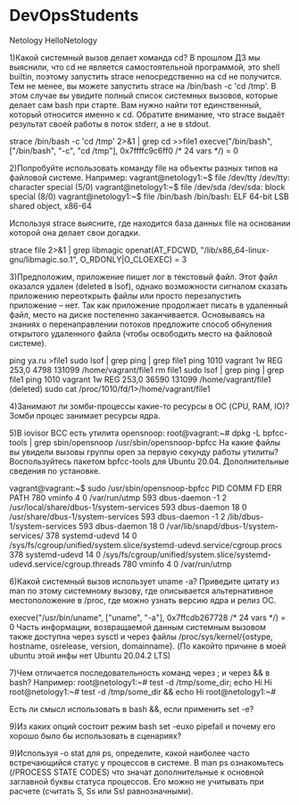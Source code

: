 # DevOpsStudents
Netology
HelloNetology

1)Какой системный вызов делает команда cd? В прошлом ДЗ мы выяснили, 
что cd не является самостоятельной программой, это shell builtin, 
поэтому запустить strace непосредственно на cd не получится. 
Тем не менее, вы можете запустить strace на /bin/bash -c 'cd /tmp'. 
В этом случае вы увидите полный список системных вызовов, которые делает сам bash при старте. 
Вам нужно найти тот единственный, который относится именно к cd. Обратите внимание, 
что strace выдаёт результат своей работы в поток stderr, а не в stdout.

strace /bin/bash -c 'cd /tmp' 2>&1 | grep cd >>file1
execve("/bin/bash", ["/bin/bash", "-c", "cd /tmp"], 0x7ffffc9c6ff0 /* 24 vars */) = 0


2)Попробуйте использовать команду file на объекты разных типов на файловой системе. Например:
vagrant@netology1:~$ file /dev/tty
/dev/tty: character special (5/0)
vagrant@netology1:~$ file /dev/sda
/dev/sda: block special (8/0)
vagrant@netology1:~$ file /bin/bash
/bin/bash: ELF 64-bit LSB shared object, x86-64

Используя strace выясните, где находится база данных file на основании которой она делает свои догадки.

strace file 2>&1 | grep libmagic
openat(AT_FDCWD, "/lib/x86_64-linux-gnu/libmagic.so.1", O_RDONLY|O_CLOEXEC) = 3

3)Предположим, приложение пишет лог в текстовый файл. Этот файл оказался удален (deleted в lsof), 
однако возможности сигналом сказать приложению переоткрыть файлы или просто перезапустить приложение – нет. 
Так как приложение продолжает писать в удаленный файл, место на диске постепенно заканчивается. 
Основываясь на знаниях о перенаправлении потоков предложите способ обнуления открытого удаленного файла (чтобы освободить место на файловой системе).

ping ya.ru >file1
sudo lsof | grep ping | grep file1
ping      1010                       vagrant    1w      REG              253,0     4798     131099 /home/vagrant/file1
rm file1
sudo lsof | grep ping | grep file1
ping      1010                       vagrant    1w      REG              253,0    36590     131099 /home/vagrant/file1 (deleted)
sudo cat /proc/1010/fd/1>/home/vagrant/file1



4)Занимают ли зомби-процессы какие-то ресурсы в ОС (CPU, RAM, IO)?
Зомби процес занимает ресурсы ядра.


5)В iovisor BCC есть утилита opensnoop:
root@vagrant:~# dpkg -L bpfcc-tools | grep sbin/opensnoop
/usr/sbin/opensnoop-bpfcc
На какие файлы вы увидели вызовы группы open за первую секунду работы утилиты? Воспользуйтесь пакетом bpfcc-tools для Ubuntu 20.04. Дополнительные сведения по установке.

vagrant@vagrant:~$ sudo /usr/sbin/opensnoop-bpfcc
PID    COMM               FD ERR PATH
780    vminfo              4   0 /var/run/utmp
593    dbus-daemon        -1   2 /usr/local/share/dbus-1/system-services
593    dbus-daemon        18   0 /usr/share/dbus-1/system-services
593    dbus-daemon        -1   2 /lib/dbus-1/system-services
593    dbus-daemon        18   0 /var/lib/snapd/dbus-1/system-services/
378    systemd-udevd      14   0 /sys/fs/cgroup/unified/system.slice/systemd-udevd.service/cgroup.procs
378    systemd-udevd      14   0 /sys/fs/cgroup/unified/system.slice/systemd-udevd.service/cgroup.threads
780    vminfo              4   0 /var/run/utmp

6)Какой системный вызов использует uname -a? Приведите цитату из man по этому системному вызову, 
где описывается альтернативное местоположение в /proc, где можно узнать версию ядра и релиз ОС.

execve("/usr/bin/uname", ["uname", "-a"], 0x7ffcdb267728 /* 24 vars */) = 0
  Часть  информации,  возвращаемой  данным  системным  вызовом также доступна через sysctl и
       через файлы /proc/sys/kernel/{ostype, hostname, osrelease, version, domainname}.
       (По какойто причине в моей ubuntu этой инфы нет  Ubuntu 20.04.2 LTS)


7)Чем отличается последовательность команд через ; и через && в bash? Например:
root@netology1:~# test -d /tmp/some_dir; echo Hi
Hi
root@netology1:~# test -d /tmp/some_dir && echo Hi
root@netology1:~#

Есть ли смысл использовать в bash &&, если применить set -e?


9)Из каких опций состоит режим bash set -euxo pipefail и почему его хорошо было бы использовать в сценариях?


9)Используя -o stat для ps, определите, какой наиболее часто встречающийся статус у процессов в системе. 
В man ps ознакомьтесь (/PROCESS STATE CODES) что значат дополнительные к основной заглавной буквы статуса процессов. 
Его можно не учитывать при расчете (считать S, Ss или Ssl равнозначными).


